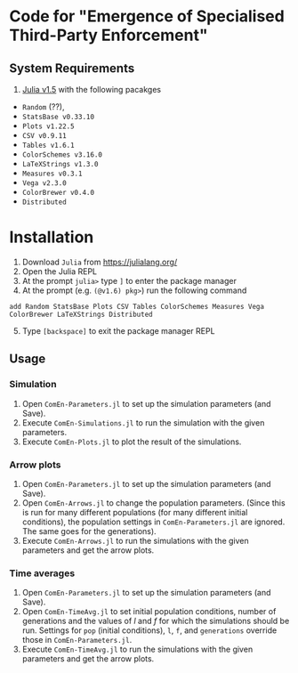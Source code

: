 # Code for "Emergence of Specialised Third-Party Enforcement"

## System Requirements
1. [Julia v1.5](https://julialang.org/) with the following pacakges 
  * `Random` (??), 
  * `StatsBase v0.33.10` 
  * `Plots v1.22.5` 
  * `CSV v0.9.11` 
  * `Tables v1.6.1` 
  * `ColorSchemes v3.16.0`
  * `LaTeXStrings v1.3.0`
  * `Measures v0.3.1`
  * `Vega v2.3.0`
  * `ColorBrewer v0.4.0`
  * `Distributed`

# Installation
1. Download `Julia` from <https://julialang.org/>
2. Open the Julia REPL
3. At the prompt `julia>` type `]` to enter the package manager
4. At the prompt (e.g. `(@v1.6) pkg>`) run the following command 
```
add Random StatsBase Plots CSV Tables ColorSchemes Measures Vega ColorBrewer LaTeXStrings Distributed
```
5. Type `[backspace]` to exit the package manager REPL

## Usage
### Simulation
1. Open `ComEn-Parameters.jl` to set up the simulation parameters (and Save).
2. Execute `ComEn-Simulations.jl` to run the simulation with the given parameters.
3. Execute `ComEn-Plots.jl` to plot the result of the simulations.

### Arrow plots
1. Open `ComEn-Parameters.jl` to set up the simulation parameters (and Save).
2. Open `ComEn-Arrows.jl` to change the population parameters. (Since this is run for many different populations (for many different initial conditions), the population settings in `ComEn-Parameters.jl` are ignored. The same goes for the generations).
3. Execute `ComEn-Arrows.jl` to run the simulations with the given parameters and get the arrow plots.

### Time averages
1. Open `ComEn-Parameters.jl` to set up the simulation parameters (and Save).
2. Open `ComEn-TimeAvg.jl` to set initial population conditions, number of generations and the values of $l$ and $f$ for which the simulations should be run. Settings for `pop` (initial conditions), `l`, `f`, and `generations` override those in `ComEn-Parameters.jl`.
3. Execute `ComEn-TimeAvg.jl` to run the simulations with the given parameters and get the arrow plots.